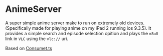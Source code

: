 # AnimeServer

A super simple anime server make to run on extremely old devices. (Specifically made for playing anime on my iPad 2 running ios 9.3.5).
It provides a simple search and episode selection opition and plays the `m3u8` link in `VLC` using the `vlc://` uri.

Based on [Consumet.ts](https://github.com/consumet/consumet.ts)
